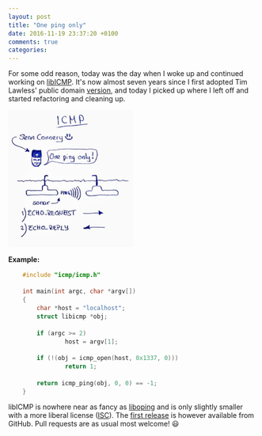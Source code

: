 ```yaml
---
layout: post
title: "One ping only"
date: 2016-11-19 23:37:20 +0100
comments: true
categories:
---
```


For some odd reason, today was the day when I woke up and continued
working on [libICMP][0].  It's now almost seven years since I first
adopted Tim Lawless' public domain [version][1], and today I picked
up where I left off and started refactoring and cleaning up.

<img src="/images/one-ping-only.jpg" style="width:50%;height:auto;" title="Sean Connery vs USS ICMP" class="center">

**Example:**

```c
    #include "icmp/icmp.h"
    
    int main(int argc, char *argv[])
    {
        char *host = "localhost";
        struct libicmp *obj;
        
        if (argc >= 2)
                host = argv[1];

        if (!(obj = icmp_open(host, 0x1337, 0)))
                return 1;
        
        return icmp_ping(obj, 0, 0) == -1;
    }
```

libICMP is nowhere near as fancy as [liboping][2] and is only slightly
smaller with a more liberal license ([ISC][3]).  The [first release][4]
is however available from GitHub.  Pull requests are as usual most
welcome! :smiley:

[0]: https://github.com/troglobit/libicmp/
[1]: https://packetstormsecurity.com/files/10728/libicmp.tar.gz.html
[2]: http://noping.cc/
[3]: https://en.wikipedia.org/wiki/ISC_license
[4]: https://github.com/troglobit/libicmp/releases/v1.0

<!--
  -- Local Variables:
  -- mode: markdown
  -- End:
  -->
